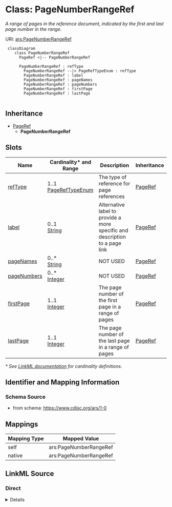 # Class: PageNumberRangeRef

_A range of pages in the reference document, indicated by the first and last page number in the range._




URI: [ars:PageNumberRangeRef](https://www.cdisc.org/ars/1-0/PageNumberRangeRef)




```mermaid
 classDiagram
    class PageNumberRangeRef
      PageRef <|-- PageNumberRangeRef

      PageNumberRangeRef : refType
        PageNumberRangeRef --|> PageRefTypeEnum : refType
        PageNumberRangeRef : label
        PageNumberRangeRef : pageNames
        PageNumberRangeRef : pageNumbers
        PageNumberRangeRef : firstPage
        PageNumberRangeRef : lastPage
        
```




## Inheritance
* [PageRef](PageRef.md)
    * **PageNumberRangeRef**



## Slots

| Name | Cardinality* and Range | Description | Inheritance |
| ---  | --- | --- | --- |
| [refType](refType.md) | 1..1 <br/> [PageRefTypeEnum](PageRefTypeEnum.md) | The type of reference for page references | [PageRef](PageRef.md) |
| [label](label.md) | 0..1 <br/> [String](String.md) | Alternative label to provide a more specific and description to a page link | [PageRef](PageRef.md) |
| [pageNames](pageNames.md) | 0..* <br/> [String](String.md) | NOT USED | [PageRef](PageRef.md) |
| [pageNumbers](pageNumbers.md) | 0..* <br/> [Integer](Integer.md) | NOT USED | [PageRef](PageRef.md) |
| [firstPage](firstPage.md) | 1..1 <br/> [Integer](Integer.md) | The page number of the first page in a range of pages | [PageRef](PageRef.md) |
| [lastPage](lastPage.md) | 1..1 <br/> [Integer](Integer.md) | The page number of the last page in a range of pages | [PageRef](PageRef.md) |

_* See [LinkML documentation](https://linkml.io/linkml/schemas/slots.html#slot-cardinality) for cardinality definitions._








## Identifier and Mapping Information







### Schema Source


* from schema: https://www.cdisc.org/ars/1-0





## Mappings

| Mapping Type | Mapped Value |
| ---  | ---  |
| self | ars:PageNumberRangeRef |
| native | ars:PageNumberRangeRef |





## LinkML Source

<!-- TODO: investigate https://stackoverflow.com/questions/37606292/how-to-create-tabbed-code-blocks-in-mkdocs-or-sphinx -->

### Direct

<details>
```yaml
name: PageNumberRangeRef
description: A range of pages in the reference document, indicated by the first and
  last page number in the range.
from_schema: https://www.cdisc.org/ars/1-0
rank: 1000
is_a: PageRef
slot_usage:
  refType:
    name: refType
    domain_of:
    - PageRef
    equals_string: PhysicalRef
  pageNumbers:
    name: pageNumbers
    description: NOT USED
    domain_of:
    - PageRef
    value_presence: ABSENT
  pageNames:
    name: pageNames
    description: NOT USED
    domain_of:
    - PageRef
    value_presence: ABSENT
  firstPage:
    name: firstPage
    domain_of:
    - PageRef
    required: true
    value_presence: PRESENT
  lastPage:
    name: lastPage
    domain_of:
    - PageRef
    required: true
    value_presence: PRESENT
defining_slots:
- firstPage
- lastPage

```
</details>

### Induced

<details>
```yaml
name: PageNumberRangeRef
description: A range of pages in the reference document, indicated by the first and
  last page number in the range.
from_schema: https://www.cdisc.org/ars/1-0
rank: 1000
is_a: PageRef
slot_usage:
  refType:
    name: refType
    domain_of:
    - PageRef
    equals_string: PhysicalRef
  pageNumbers:
    name: pageNumbers
    description: NOT USED
    domain_of:
    - PageRef
    value_presence: ABSENT
  pageNames:
    name: pageNames
    description: NOT USED
    domain_of:
    - PageRef
    value_presence: ABSENT
  firstPage:
    name: firstPage
    domain_of:
    - PageRef
    required: true
    value_presence: PRESENT
  lastPage:
    name: lastPage
    domain_of:
    - PageRef
    required: true
    value_presence: PRESENT
attributes:
  refType:
    name: refType
    description: The type of reference for page references.
    from_schema: https://www.cdisc.org/ars/1-0
    rank: 1000
    alias: refType
    owner: PageNumberRangeRef
    domain_of:
    - PageRef
    range: PageRefTypeEnum
    required: true
    equals_string: PhysicalRef
  label:
    name: label
    description: Alternative label to provide a more specific and description to a
      page link.
    from_schema: https://www.cdisc.org/ars/1-0
    rank: 1000
    alias: label
    owner: PageNumberRangeRef
    domain_of:
    - AnalysisOutputCategorization
    - AnalysisOutputCategory
    - AnalysisSet
    - DataSubset
    - GroupingFactor
    - Group
    - AnalysisMethod
    - PageRef
    - Operation
    range: string
  pageNames:
    name: pageNames
    description: NOT USED
    from_schema: https://www.cdisc.org/ars/1-0
    rank: 1000
    multivalued: true
    alias: pageNames
    owner: PageNumberRangeRef
    domain_of:
    - PageRef
    range: string
    value_presence: ABSENT
  pageNumbers:
    name: pageNumbers
    description: NOT USED
    from_schema: https://www.cdisc.org/ars/1-0
    rank: 1000
    multivalued: true
    alias: pageNumbers
    owner: PageNumberRangeRef
    domain_of:
    - PageRef
    range: integer
    value_presence: ABSENT
  firstPage:
    name: firstPage
    description: The page number of the first page in a range of pages.
    from_schema: https://www.cdisc.org/ars/1-0
    rank: 1000
    alias: firstPage
    owner: PageNumberRangeRef
    domain_of:
    - PageRef
    range: integer
    required: true
    value_presence: PRESENT
  lastPage:
    name: lastPage
    description: The page number of the last page in a range of pages.
    from_schema: https://www.cdisc.org/ars/1-0
    rank: 1000
    alias: lastPage
    owner: PageNumberRangeRef
    domain_of:
    - PageRef
    range: integer
    required: true
    value_presence: PRESENT
defining_slots:
- firstPage
- lastPage

```
</details>